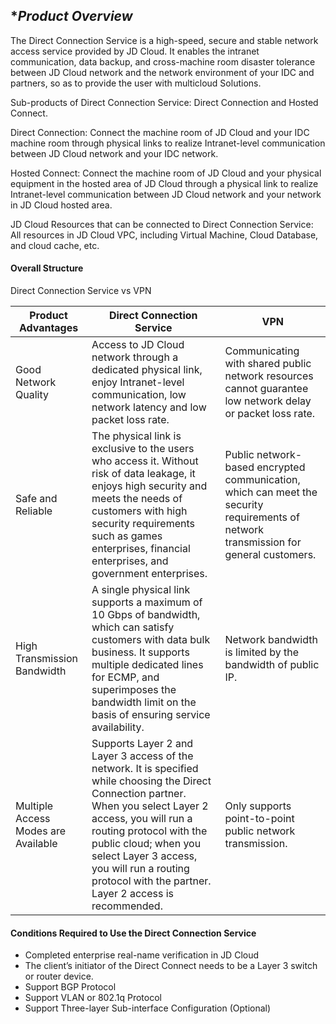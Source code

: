 ## **Product Overview*

The Direct Connection Service is a high-speed, secure and stable network access service provided by JD Cloud. It enables the intranet communication, data backup, and cross-machine room disaster tolerance between JD Cloud network and the network environment of your IDC and partners, so as to provide the user with multicloud Solutions.



Sub-products of Direct Connection Service: Direct Connection and Hosted Connect.



Direct Connection: Connect the machine room of JD Cloud and your IDC machine room through physical links to realize Intranet-level communication between JD Cloud network and your IDC network.

Hosted Connect: Connect the machine room of JD Cloud and your physical equipment in the hosted area of JD Cloud through a physical link to realize Intranet-level communication between JD Cloud network and your network in JD Cloud hosted area.



JD Cloud Resources that can be connected to Direct Connection Service: All resources in JD Cloud VPC, including Virtual Machine, Cloud Database, and cloud cache, etc.



#### **Overall Structure**

Direct Connection Service vs VPN

| **Product Advantages**     | **Direct Connection Service**                                                 | **VPN**                                                    |
| ---------------- | ------------------------------------------------------------ | ---------------------------------------------------------- |
| Good Network Quality       | Access to JD Cloud network through a dedicated physical link, enjoy Intranet-level communication, low network latency and low packet loss rate. | Communicating with shared public network resources cannot guarantee low network delay or packet loss rate.   |
| Safe and Reliable         | The physical link is exclusive to the users who access it. Without risk of data leakage, it enjoys high security and meets the needs of customers with high security requirements such as games enterprises, financial enterprises, and government enterprises. | Public network-based encrypted communication, which can meet the security requirements of network transmission for general customers. |
| High Transmission Bandwidth       | A single physical link supports a maximum of 10 Gbps of bandwidth, which can satisfy customers with data bulk business. It supports multiple dedicated lines for ECMP, and superimposes the bandwidth limit on the basis of ensuring service availability. | Network bandwidth is limited by the bandwidth of public IP.                               |
| Multiple Access Modes are Available | Supports Layer 2 and Layer 3 access of the network. It is specified while choosing the Direct Connection partner. When you select Layer 2 access, you will run a routing protocol with the public cloud; when you select Layer 3 access, you will run a routing protocol with the partner. Layer 2 access is recommended. | Only supports point-to-point public network transmission.                                     |



#### **Conditions Required to Use the Direct Connection Service**

- Completed enterprise real-name verification in JD Cloud
- The client’s initiator of the Direct Connect needs to be a Layer 3 switch or router device.
- Support BGP Protocol
- Support VLAN or 802.1q Protocol
- Support Three-layer Sub-interface Configuration (Optional)

